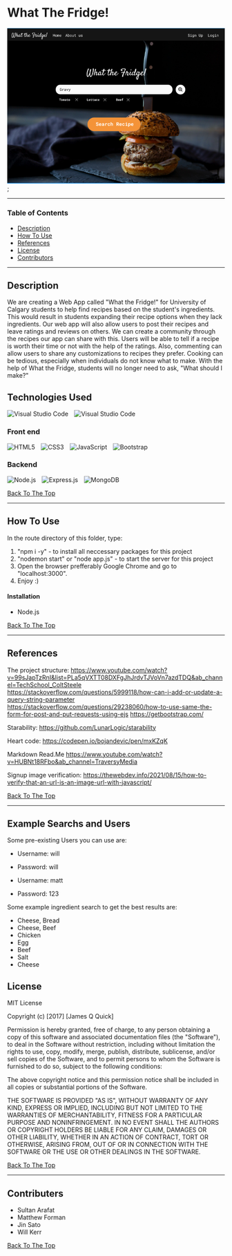 # What The Fridge!

![Project Image](./public/img/image.png);

---

### Table of Contents

- [Description](#description)
- [How To Use](#how-to-use)
- [References](#references)
- [License](#license)
- [Contributors](#contributors-info)

---

## Description

We are creating a Web App called "What the Fridge!" for University of Calgary students to help find recipes based on the student's ingredients. This would result in students expanding their recipe options when they lack ingredients. Our web app will also allow users to post their recipes and leave ratings and reviews on others. We can create a community through the recipes our app can share with this. Users will be able to tell if a recipe is worth their time or not with the help of the ratings. Also, commenting can allow users to share any customizations to recipes they prefer. Cooking can be tedious, especially when individuals do not know what to make. With the help of What the Fridge, students will no longer need to ask, "What should I make?"

## Technologies Used

 <img  alt="Visual Studio Code" width="50px" src="https://cdn.jsdelivr.net/gh/devicons/devicon/icons/vscode/vscode-original.svg" style="padding-right:10px;" />
 <img  alt="Visual Studio Code" width="50px" src="https://cdn.jsdelivr.net/gh/devicons/devicon/icons/github/github-original.svg" style="padding-right:10px;"/>

### Front end

<img  alt="HTML5" width="50px" src="https://cdn.jsdelivr.net/gh/devicons/devicon/icons/html5/html5-original.svg" style="padding-right:10px" />
<img  alt="CSS3" width="50px" src="https://cdn.jsdelivr.net/gh/devicons/devicon/icons/css3/css3-original.svg" style="padding-right:10px;" />
<img  alt="JavaScript" width="50px" src="https://cdn.jsdelivr.net/gh/devicons/devicon/icons/javascript/javascript-original.svg" style="padding-right:10px;" />
<img  alt="Bootstrap" width="50px" src="https://cdn.jsdelivr.net/gh/devicons/devicon/icons/bootstrap/bootstrap-original.svg" style="padding-right:10px;" />

### Backend

<img  alt="Node.js" width="50px" src="https://cdn.jsdelivr.net/gh/devicons/devicon/icons/nodejs/nodejs-original.svg" style="padding-right:10px;"/>
<img  alt="Express.js" width="50px" src="https://cdn.jsdelivr.net/gh/devicons/devicon/icons/express/express-original-wordmark.svg" style="padding-right:10px;"/>
<img  alt="MongoDB" width="50px" src="https://cdn.jsdelivr.net/gh/devicons/devicon/icons/mongodb/mongodb-original-wordmark.svg" style="padding-right:10px;"/>

[Back To The Top](#read-me-template)

---

## How To Use

In the route directory of this folder, type:

1. "npm i -y" - to install all neccessary packages for this project
2. "nodemon start" or "node app.js" - to start the server for this project
3. Open the browser prefferably Google Chrome and go to "localhost:3000".
4. Enjoy :)

#### Installation

- Node.js

[Back To The Top](#read-me-template)

---

## References

The project structure: 
https://www.youtube.com/watch?v=99sJapTzRnI&list=PLa5qVXTT08DXFgJhJrdvTJVoVn7azdTDQ&ab_channel=TechSchool_ColtSteele
https://stackoverflow.com/questions/5999118/how-can-i-add-or-update-a-query-string-parameter
https://stackoverflow.com/questions/29238060/how-to-use-same-the-form-for-post-and-put-requests-using-ejs
https://getbootstrap.com/

Starability:
https://github.com/LunarLogic/starability

Heart code:
https://codepen.io/bojandevic/pen/mxKZqK 

Markdown Read.Me
https://www.youtube.com/watch?v=HUBNt18RFbo&ab_channel=TraversyMedia

Signup image verification:
https://thewebdev.info/2021/08/15/how-to-verify-that-an-url-is-an-image-url-with-javascript/

[Back To The Top](#read-me-template)

---

## Example Searchs and Users

Some pre-existing Users you can use are:

- Username: will
- Password: will

- Username: matt
- Password: 123

Some example ingredient search to get the best results are:

- Cheese, Bread
- Cheese, Beef
- Chicken
- Egg
- Beef
- Salt
- Cheese

## License

MIT License

Copyright (c) [2017] [James Q Quick]

Permission is hereby granted, free of charge, to any person obtaining a copy
of this software and associated documentation files (the "Software"), to deal
in the Software without restriction, including without limitation the rights
to use, copy, modify, merge, publish, distribute, sublicense, and/or sell
copies of the Software, and to permit persons to whom the Software is
furnished to do so, subject to the following conditions:

The above copyright notice and this permission notice shall be included in all
copies or substantial portions of the Software.

THE SOFTWARE IS PROVIDED "AS IS", WITHOUT WARRANTY OF ANY KIND, EXPRESS OR
IMPLIED, INCLUDING BUT NOT LIMITED TO THE WARRANTIES OF MERCHANTABILITY,
FITNESS FOR A PARTICULAR PURPOSE AND NONINFRINGEMENT. IN NO EVENT SHALL THE
AUTHORS OR COPYRIGHT HOLDERS BE LIABLE FOR ANY CLAIM, DAMAGES OR OTHER
LIABILITY, WHETHER IN AN ACTION OF CONTRACT, TORT OR OTHERWISE, ARISING FROM,
OUT OF OR IN CONNECTION WITH THE SOFTWARE OR THE USE OR OTHER DEALINGS IN THE
SOFTWARE.

[Back To The Top](#read-me-template)

---

## Contributers

- Sultan Arafat
- Matthew Forman
- Jin Sato
- Will Kerr

[Back To The Top](#read-me-template)
